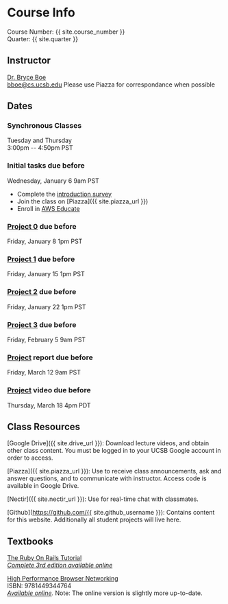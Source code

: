 # Course Info

Course Number: {{ site.course_number }}  
Quarter: {{ site.quarter }}

## Instructor

[Dr. Bryce Boe](https://sites.cs.ucsb.edu/~bboe/)  
<bboe@cs.ucsb.edu>
Please use Piazza for correspondance when possible

## Dates

### Synchronous Classes

Tuesday and Thursday  
3:00pm -- 4:50pm PST

### Initial tasks due before

Wednesday, January 6 9am PST

- Complete the [introduction survey](https://forms.gle/r9ksf1X9k7162mhdA)
- Join the class on [Piazza]({{ site.piazza_url }})
- Enroll in [AWS Educate](https://www.awseducate.com/Registration?apptype=student&courseview=true)

### [Project 0](/project0/) due before

Friday, January 8 1pm PST

### [Project 1](/project1/) due before

Friday, January 15 1pm PST

### [Project 2](/project2/) due before

Friday, January 22 1pm PST

### [Project 3](/project3/) due before

Friday, February 5 9am PST

### [Project](/project/#report) report due before

Friday, March 12 9am PST

### [Project](/project/#video) video due before

Thursday, March 18 4pm PDT

## Class Resources

[Google Drive]({{ site.drive_url }}): Download lecture videos, and obtain other class content. You must be logged in to your UCSB Google account in order to access.

[Piazza]({{ site.piazza_url }}): Use to receive class announcements, ask and answer questions, and to communicate with instructor. Access code is available in Google Drive.

[Nectir]({{ site.nectir_url }}): Use for real-time chat with classmates.

[Github](https://github.com/{{ site.github_username }}): Contains content for this website. Additionally all student projects will live here.

## Textbooks

[The Ruby On Rails Tutorial](https://www.railstutorial.org/book)  
_[Complete 3rd edition available online](https://3rd-edition.railstutorial.org/book)_

[High Performance Browser Networking](https://www.amazon.com/High-Performance-Browser-Networking-performance/dp/1449344763)  
ISBN: 9781449344764  
_[Available online](https://hpbn.co/)._
Note: The online version is slightly more up-to-date.
